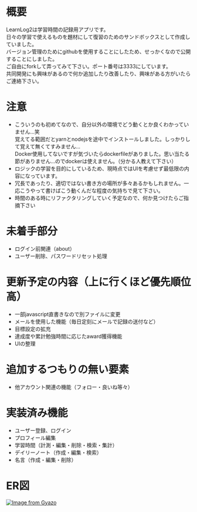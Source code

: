 # 概要
LearnLog2は学習時間の記録用アプリです。  
日々の学習で使えるものを題材にして復習のためのサンドボックスとして作成していました。  
バージョン管理のためにgithubを使用することにしたため、せっかくなので公開することにしました。  
ご自由にforkして弄ってみて下さい。ポート番号は3333にしています。  
共同開発にも興味があるので何か追加したり改善したり、興味がある方がいたらご連絡下さい。  

# 注意  
- こういうのも初めてなので、自分以外の環境でどう動くとか良くわかっていません...笑  
  覚えてる範囲だとyarnとnodejsを途中でインストールしました。しっかりして覚えて無くてすみません...  
  Docker使用してないですが気づいたらdockerfileがありました。思い当たる節がありません...のでdockerは使えません。（分かる人教えて下さい）  
- ロジックの学習を目的にしているため、現時点ではUIを考慮せず最低限の内容になっています。  
- 冗長であったり、適切ではない書き方の場所が多々あるかもしれません。一応こうやって書けばこう動くんだな程度の気持ちで見て下さい。  
- 時間のある時にリファクタリングしていく予定なので、何か見つけたらご指摘下さい  

# 未着手部分  
- ログイン前関連（about）  
- ユーザー削除、パスワードリセット処理  

# 更新予定の内容（上に行くほど優先順位高）  
- 一部javascript直書きなので別ファイルに変更
- メールを使用した機能（毎日定刻にメールで記録の送付など）
- 目標設定の拡充
- 達成度や累計勉強時間に応じたaward獲得機能
- UIの整理

# 追加するつもりの無い要素
- 他アカウント関連の機能（フォロー・良いね等々）

# 実装済み機能
- ユーザー登録、ログイン
- プロフィール編集
- 学習時間（計測・編集・削除・検索・集計）
- デイリーノート（作成・編集・検索）
- 名言（作成・編集・削除）

# ER図
[![Image from Gyazo](https://i.gyazo.com/e4fcbabbdd0068ee9bd43519dcde817c.png)](https://gyazo.com/e4fcbabbdd0068ee9bd43519dcde817c)

